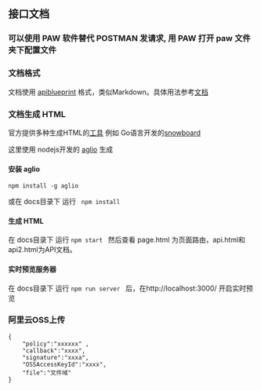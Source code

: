## 接口文档

### 可以使用 PAW 软件替代 POSTMAN 发请求, 用 PAW 打开 paw 文件夹下配置文件

###  文档格式

文档使用 [apiblueprint] 格式，类似Markdown。具体用法参考[文档](https://apiblueprint.org/documentation/tutorial.html)

###  文档生成 HTML

官方提供多种生成HTML的[工具](https://apiblueprint.org/tools.html#renderers)
例如 Go语言开发的[snowboard](https://github.com/subosito/snowboard)


这里使用 nodejs开发的 [aglio](https://github.com/danielgtaylor/aglio) 生成

#### 安装 aglio 

```npm install -g aglio ``` 

或在 docs目录下 运行 ``` npm install```

#### 生成 HTML

在 docs目录下 运行 ```npm start ``` 然后查看 page.html 为页面路由，api.html和api2.html为API文档。

#### 实时预览服务器

在 docs目录下 运行 ```npm run server ```  后，在http://localhost:3000/ 开启实时预览



[apiblueprint]: https://apiblueprint.org/



### 阿里云OSS上传
```
{
    "policy":"xxxxxx" ,
    "callback":"xxxx",
    "signature":"xxxa",
    "OSSAccessKeyId":"xxxx",
    "file":"文件域"
}

```
           